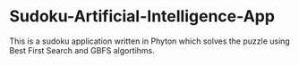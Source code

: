 # Sudoku-Artificial-Intelligence-App
This is a  sudoku application written in Phyton which solves the puzzle using Best First Search and GBFS algortihms.
